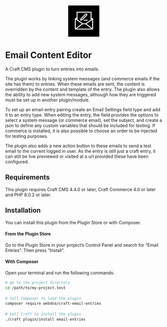 <p align="center"><img src="./src/icon.svg" width="100" height="100" alt="Feed Me icon"></p>

# Email Content Editor

A Craft CMS plugin to turn entries into emails.

The plugin works by linking system messages (and commerce emails if the site has them) to entries. When these emails are sent, the content is overridden by the content and template of the entry. The plugin also allows the ability to add new system messages, although how they are triggered must be set up in another plugin/module.

To set up an email-entry pairing create an Email Settings field type and add it to an entry type. When editing the entry, the field provides the options to select a system message (or commerce email), set the subject, and create a json to define any custom variables that should be included for testing. If commerce is installed, it is also possible to choose an order to be injected for testing purposes. 

The plugin also adds a new action button to these emails to send a test email to the current logged in user. As the entry is still just a craft entry, it can still be live previewed or visited at a url provided these have been configured.

## Requirements

This plugin requires Craft CMS 4.4.0 or later, Craft Commerce 4.0 or later and PHP 8.0.2 or later.

## Installation

You can install this plugin from the Plugin Store or with Composer.

#### From the Plugin Store

Go to the Plugin Store in your project’s Control Panel and search for “Email Entries”. Then press “Install”.

#### With Composer

Open your terminal and run the following commands:

```bash
# go to the project directory
cd /path/to/my-project.test

# tell Composer to load the plugin
composer require webdna/craft-email-entries

# tell Craft to install the plugin
./craft plugin/install email-entries
```
